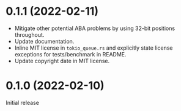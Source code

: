 # 0.1.1 (2022-02-11)

- Mitigate other potential ABA problems by using 32-bit positions throughout.
- Update documentation.
- Inline MIT license in `tokio_queue.rs` and explicitly state license exceptions
  for tests/benchmark in README.
- Update copyright date in MIT license.

# 0.1.0 (2022-02-10)

Initial release
